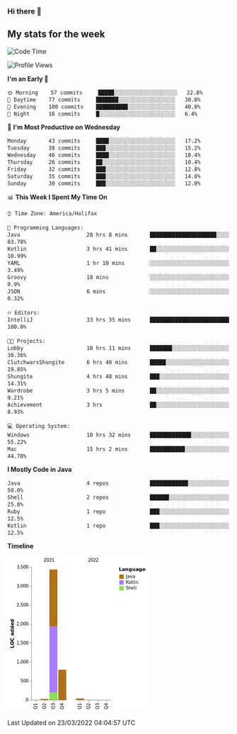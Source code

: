 ### Hi there 👋

## My stats for the week
<!--START_SECTION:waka-->
![Code Time](http://img.shields.io/badge/Code%20Time-114%20hrs%2014%20mins-blue)

![Profile Views](http://img.shields.io/badge/Profile%20Views-88-blue)

**I'm an Early 🐤** 

```text
🌞 Morning    57 commits     █████░░░░░░░░░░░░░░░░░░░░   22.8% 
🌆 Daytime    77 commits     ███████░░░░░░░░░░░░░░░░░░   30.8% 
🌃 Evening    100 commits    ██████████░░░░░░░░░░░░░░░   40.0% 
🌙 Night      16 commits     █░░░░░░░░░░░░░░░░░░░░░░░░   6.4%

```
📅 **I'm Most Productive on Wednesday** 

```text
Monday       43 commits     ████░░░░░░░░░░░░░░░░░░░░░   17.2% 
Tuesday      38 commits     ███░░░░░░░░░░░░░░░░░░░░░░   15.2% 
Wednesday    46 commits     ████░░░░░░░░░░░░░░░░░░░░░   18.4% 
Thursday     26 commits     ██░░░░░░░░░░░░░░░░░░░░░░░   10.4% 
Friday       32 commits     ███░░░░░░░░░░░░░░░░░░░░░░   12.8% 
Saturday     35 commits     ███░░░░░░░░░░░░░░░░░░░░░░   14.0% 
Sunday       30 commits     ███░░░░░░░░░░░░░░░░░░░░░░   12.0%

```


📊 **This Week I Spent My Time On** 

```text
⌚︎ Time Zone: America/Halifax

💬 Programming Languages: 
Java                     28 hrs 8 mins       █████████████████████░░░░   83.78% 
Kotlin                   3 hrs 41 mins       ██░░░░░░░░░░░░░░░░░░░░░░░   10.99% 
YAML                     1 hr 10 mins        ░░░░░░░░░░░░░░░░░░░░░░░░░   3.49% 
Groovy                   18 mins             ░░░░░░░░░░░░░░░░░░░░░░░░░   0.9% 
JSON                     6 mins              ░░░░░░░░░░░░░░░░░░░░░░░░░   0.32%

🔥 Editors: 
IntelliJ                 33 hrs 35 mins      █████████████████████████   100.0%

🐱‍💻 Projects: 
Lobby                    10 hrs 11 mins      ███████░░░░░░░░░░░░░░░░░░   30.36% 
ClutchwarsShungite       6 hrs 40 mins       █████░░░░░░░░░░░░░░░░░░░░   19.85% 
Shungite                 4 hrs 48 mins       ███░░░░░░░░░░░░░░░░░░░░░░   14.31% 
Wardrobe                 3 hrs 5 mins        ██░░░░░░░░░░░░░░░░░░░░░░░   9.21% 
Achievement              3 hrs               ██░░░░░░░░░░░░░░░░░░░░░░░   8.93%

💻 Operating System: 
Windows                  18 hrs 32 mins      █████████████░░░░░░░░░░░░   55.22% 
Mac                      15 hrs 2 mins       ███████████░░░░░░░░░░░░░░   44.78%

```

**I Mostly Code in Java** 

```text
Java                     4 repos             ████████████░░░░░░░░░░░░░   50.0% 
Shell                    2 repos             ██████░░░░░░░░░░░░░░░░░░░   25.0% 
Ruby                     1 repo              ███░░░░░░░░░░░░░░░░░░░░░░   12.5% 
Kotlin                   1 repo              ███░░░░░░░░░░░░░░░░░░░░░░   12.5%

```


**Timeline**

![Chart not found](https://raw.githubusercontent.com/lyndseyy/lyndseyy/main/charts/bar_graph.png) 


 Last Updated on 23/03/2022 04:04:57 UTC
<!--END_SECTION:waka-->